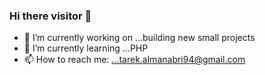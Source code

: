 ### Hi there visitor 👋

- 🔭 I’m currently working on ...building new small projects
- 🌱 I’m currently learning ...PHP
- 📫 How to reach me: ...tarek.almanabri94@gmail.com


